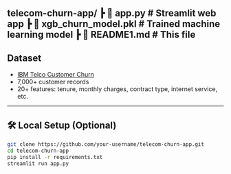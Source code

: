  telecom-churn-app/
┣ 📄 app.py # Streamlit web app
┣ 📄 xgb_churn_model.pkl # Trained machine learning model
┣ 📄 README1.md # This file
---

##  Dataset

- [IBM Telco Customer Churn](https://www.kaggle.com/datasets/blastchar/telco-customer-churn)
- 7,000+ customer records
- 20+ features: tenure, monthly charges, contract type, internet service, etc.

---

## 🛠 Local Setup (Optional)

```bash
git clone https://github.com/your-username/telecom-churn-app.git
cd telecom-churn-app
pip install -r requirements.txt
streamlit run app.py
